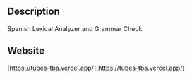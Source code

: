 ## Description

Spanish Lexical Analyzer and Grammar Check

## Website

[https://tubes-tba.vercel.app/](https://tubes-tba.vercel.app/)
